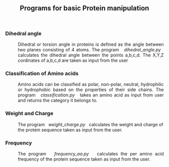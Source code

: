 <h2 align="center"> Programs for basic Protein manipulation </h2><br>
<dl>
  <h3><dt>Dihedral angle</dt></h3>
  <dd align="justify">Dihedral or torsion angle in proteins is defined as the angle between two planes consisting of 4 atoms.
  The program &nbsp&nbsp<i>dihedrel_angle.py</i>&nbsp&nbsp calculates the dihedral angle between the points a,b,c,d. The X,Y,Z cordinates of a,b,c,d are taken as input from the user</dd>

<h3><dt>Classification of Amino acids</dt></h3>
<dd align="justify">Amino acids can be classified as polar, non-polar, neutral, hydrophilic or hydrophobic based on the properties of their side chains. The program &nbsp&nbsp<i>classification.py</i>&nbsp&nbsp 
takes an amino acid as input from user and returns the category it belongs to.</dd>

<h3><dt>Weight and Charge</dt></h3>
<dd>The program &nbsp&nbsp<i>weight_charge.py</i>&nbsp&nbsp calculates the weight and charge of the protein sequence taken as input from the user.</dd>

<h3><dt>Frequency</dt></h3>
<dd align="justify">The program &nbsp&nbsp<i>frequency_aa.py</i>&nbsp&nbsp calculates the per amino acid frequency of the protein sequence taken as input from the user.</dd>
</dl>
